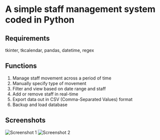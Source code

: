 # A simple staff management system coded in Python

## Requirements
tkinter, tkcalendar, pandas, datetime, regex

## Functions
1. Manage staff movement across a period of time
2. Manually specify type of movement
3. Filter and view based on date range and staff
4. Add or remove staff in real-time
5. Export data out in CSV (Comma-Separated Values) format
6. Backup and load database

## Screenshots

![Screenshot 1](https://github.com/twelvebarsblue/staff_management_system/tree/main/Screenshot/1.png?raw=true)
![Screenshot 2](https://github.com/twelvebarsblue/staff_management_system/tree/main/Screenshot/2.png?raw=true)
